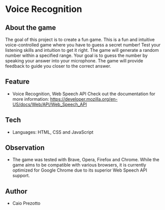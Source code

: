 # Voice Recognition
## About the game
The goal of this project is to create a fun game. This is a fun and intuitive voice-controlled game where you have to guess a secret number! Test your listening skills and intuition to get it right. The game will generate a random number within a specified range. Your goal is to guess the number by speaking your answer into your microphone. The game will provide feedback to guide you closer to the correct answer.

## Feature
- Voice Recognition, Web Speech API
Check out the documentation for more information: https://developer.mozilla.org/en-US/docs/Web/API/Web_Speech_API

## Tech
* Languages: HTML, CSS and JavaScript

## Observation
- The game was tested with Brave, Opera, Firefox and Chrome. While the game aims to be compatible with various browsers, it is currently optimized for Google Chrome due to its superior Web Speech API support.
  
## Author
* Caio Prezotto